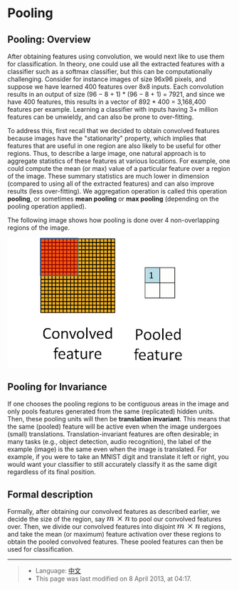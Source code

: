 Pooling
=======

<!-- Jump to: [navigation](#column-one), [search](#searchInput) -->
  Pooling: Overview
-------------------

After obtaining features using convolution, we would next like to use them for classification. In theory, one could use all the extracted features with a classifier such as a softmax classifier, but this can be computationally challenging. Consider for instance images of size 96x96 pixels, and suppose we have learned 400 features over 8x8 inputs. Each convolution results in an output of size (96 − 8 + 1) \* (96 − 8 + 1) = 7921, and since we have 400 features, this results in a vector of 892 \* 400 = 3,168,400 features per example. Learning a classifier with inputs having 3+ million features can be unwieldy, and can also be prone to over-fitting.

To address this, first recall that we decided to obtain convolved features because images have the "stationarity" property, which implies that features that are useful in one region are also likely to be useful for other regions. Thus, to describe a large image, one natural approach is to aggregate statistics of these features at various locations. For example, one could compute the mean (or max) value of a particular feature over a region of the image. These summary statistics are much lower in dimension (compared to using all of the extracted features) and can also improve results (less over-fitting). We aggregation operation is called this operation **pooling**, or sometimes **mean pooling** or **max pooling** (depending on the pooling operation applied).

The following image shows how pooling is done over 4 non-overlapping regions of the image.

![Pooling schematic.gif](images/0/08/Pooling_schematic.gif)

  Pooling for Invariance
------------------------

If one chooses the pooling regions to be contiguous areas in the image and only pools features generated from the same (replicated) hidden units. Then, these pooling units will then be **translation invariant**. This means that the same (pooled) feature will be active even when the image undergoes (small) translations. Translation-invariant features are often desirable; in many tasks (e.g., object detection, audio recognition), the label of the example (image) is the same even when the image is translated. For example, if you were to take an MNIST digit and translate it left or right, you would want your classifier to still accurately classify it as the same digit regardless of its final position.

  Formal description
--------------------

Formally, after obtaining our convolved features as described earlier, we decide the size of the region, say ![m \times n](images/math/c/4/f/c4f729d02a67ac278165d81c624944ca.png) to pool our convolved features over. Then, we divide our convolved features into disjoint ![m \times n](images/math/c/4/f/c4f729d02a67ac278165d81c624944ca.png) regions, and take the mean (or maximum) feature activation over these regions to obtain the pooled convolved features. These pooled features can then be used for classification.

---

> * Language: [中文](%E6%B1%A0%E5%8C%96.md "池化")
> * This page was last modified on 8 April 2013, at 04:17.

